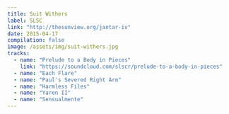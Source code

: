 ```yaml
---
title: Suit Withers
label: SLSC
link: "http://thesunview.org/jantar-iv"
date: 2015-04-17
compilation: false
image: /assets/img/suit-withers.jpg
tracks:
  - name: "Prelude to a Body in Pieces"
    link: "https://soundcloud.com/slscr/prelude-to-a-body-in-pieces"
  - name: "Each Flare"
  - name: "Paul's Severed Right Arm"
  - name: "Harmless Files"
  - name: "Yaren II"
  - name: "Sensualmente"
---
```

